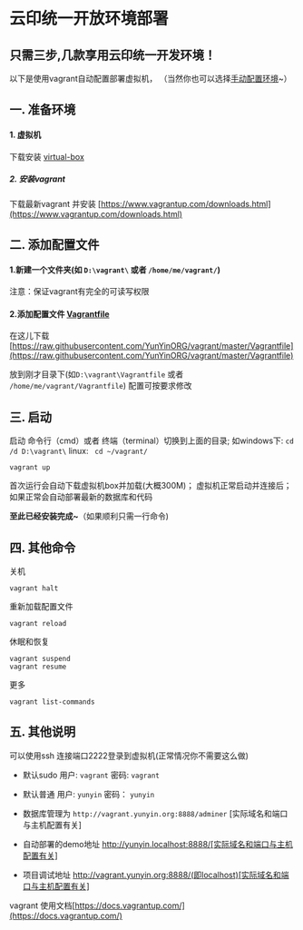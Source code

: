 云印统一开放环境部署
============
只需三步,几款享用云印统一开发环境！
------------------

以下是使用vagrant自动配置部署虚拟机，
（当然你也可以选择[手动配置环境](./install.md)~）

## 一. 准备环境

#### 1. 虚拟机

下载安装 [virtual-box](https://www.virtualbox.org/wiki/Downloads)

##### 2. 安装vagrant
下载最新vagrant 并安装
[https://www.vagrantup.com/downloads.html](https://www.vagrantup.com/downloads.html)


##  二. 添加配置文件

#### 1.新建一个文件夹(如 `D:\vagrant\` 或者 `/home/me/vagrant/`)

注意：保证vagrant有完全的可读写权限

#### 2.添加配置文件 [Vagrantfile](./Vagrantfile)

在这儿下载[https://raw.githubusercontent.com/YunYinORG/vagrant/master/Vagrantfile](https://raw.githubusercontent.com/YunYinORG/vagrant/master/Vagrantfile)

放到刚才目录下(如`D:\vagrant\Vagrantfile` 或者 `/home/me/vagrant/Vagrantfile`)
配置可按要求修改

## 三. 启动

启动 命令行（cmd）或者 终端（terminal）切换到上面的目录;
如windows下: `cd /d D:\vagrant\`  linux: ` cd ~/vagrant/`
```
vagrant up
```
首次运行会自动下载虚拟机box并加载(大概300M)；
虚拟机正常启动并连接后；
如果正常会自动部署最新的数据库和代码

**至此已经安装完成~**（如果顺利只需一行命令)


## 四. 其他命令

关机
```
vagrant halt
```
重新加载配置文件
```
vagrant reload
```
休眠和恢复
```
vagrant suspend
vagrant resume
```
更多
```
vagrant list-commands
```

## 五. 其他说明

可以使用ssh  连接端口2222登录到虚拟机(正常情况你不需要这么做)

* 默认sudo 用户: `vagrant` 密码: `vagrant`
* 默认普通 用户: `yunyin`  密码： `yunyin`

* 数据库管理为 `http://vagrant.yunyin.org:8888/adminer` [实际域名和端口与主机配置有关]
* 自动部署的demo地址 http://yunyin.localhost:8888/[实际域名和端口与主机配置有关]
* 项目调试地址  http://vagrant.yunyin.org:8888/(即localhost)[实际域名和端口与主机配置有关]

vagrant 使用文档[https://docs.vagrantup.com/](https://docs.vagrantup.com/)